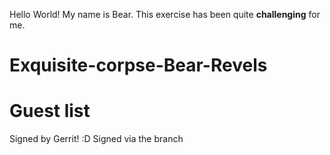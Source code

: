 Hello World!
My name is Bear.
This exercise has been quite **challenging** for me.
# Exquisite-corpse-Bear-Revels


# Guest list
Signed by Gerrit! :D
Signed via the branch
